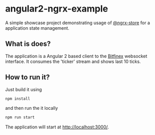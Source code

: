 # angular2-ngrx-example

A simple showcase project demonstrating usage of [@ngrx-store](https://github.com/ngrx/store) for a application state 
management.

## What is does?

The application is a Angular 2 based client to the [Bitfinex](https://www.bitfinex.com/) websocket interface. It 
consumes the 
'ticker' stream and shows last 10 ticks.

## How to run it?

Just build it using

```bash
npm install 
```

and then run the it locally
    
```bash
npm run start 
```

The application will start at [http://localhost:3000/](http://localhost:3000/).
    

